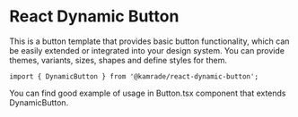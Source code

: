 # React Dynamic Button

This is a button template that provides basic button functionality, which can be easily extended or integrated into your design system.
You can provide themes, variants, sizes, shapes and define styles for them.

```
import { DynamicButton } from '@kamrade/react-dynamic-button'; 
```

You can find good example of usage in Button.tsx component that extends DynamicButton.
